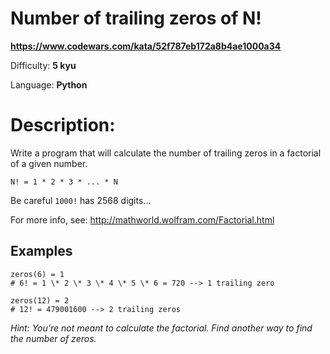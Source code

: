 # Number of trailing zeros of N!

**<https://www.codewars.com/kata/52f787eb172a8b4ae1000a34>**

Difficulty: **5 kyu**

Language: **Python**

# Description:

Write a program that will calculate the number of trailing zeros in a factorial of a given number.


`N! = 1 * 2 * 3 * ... * N`


Be careful `1000!` has 2568 digits...


For more info, see: <http://mathworld.wolfram.com/Factorial.html> 


## Examples



```
zeros(6) = 1
# 6! = 1 \* 2 \* 3 \* 4 \* 5 \* 6 = 720 --> 1 trailing zero

zeros(12) = 2
# 12! = 479001600 --> 2 trailing zeros

```

*Hint: You're not meant to calculate the factorial. Find another way to find the number of zeros.*


